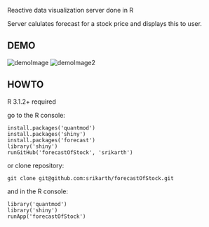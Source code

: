 Reactive data visualization server done in R


Server calulates forecast for a stock price and displays this to user.

## DEMO
![demoImage](https://raw.githubusercontent.com/srikarth/reactiveStock/master/wiki/demo.png)
![demoImage2](https://raw.githubusercontent.com/srikarth/forecastOfStock/master/wiki/demo.png)

## HOWTO

R 3.1.2+ required
    
go to the R console:

    install.packages('quantmod')
    install.packages('shiny')
	install.packages('forecast')
    library('shiny')
    runGitHub('forecastOfStock', 'srikarth') 
    

or clone repository:

    git clone git@github.com:srikarth/forecastOfStock.git

and in the R console:
    
    library('quantmod')
    library('shiny')
    runApp('forecastOfStock')
